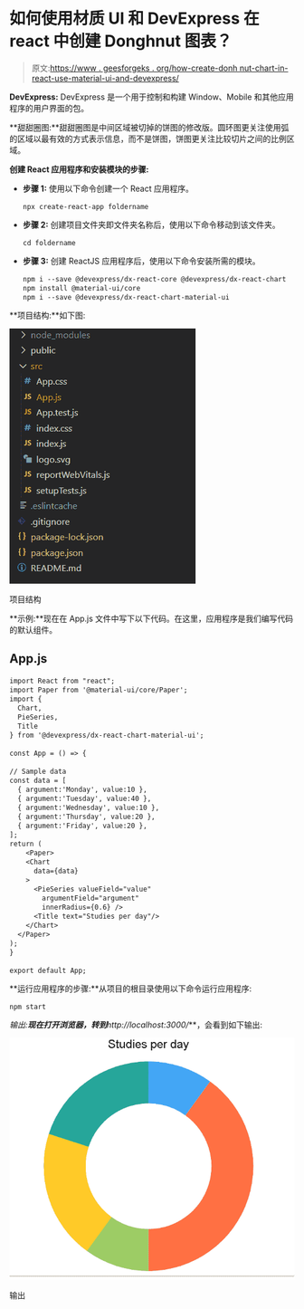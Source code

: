 # 如何使用材质 UI 和 DevExpress 在 react 中创建 Donghnut 图表？

> 原文:[https://www . geesforgeks . org/how-create-donh nut-chart-in-react-use-material-ui-and-devexpress/](https://www.geeksforgeeks.org/how-to-create-donghnut-chart-in-react-using-material-ui-and-devexpress/)

**DevExpress:** DevExpress 是一个用于控制和构建 Window、Mobile 和其他应用程序的用户界面的包。

**甜甜圈图:**甜甜圈图是中间区域被切掉的饼图的修改版。圆环图更关注使用弧的区域以最有效的方式表示信息，而不是饼图，饼图更关注比较切片之间的比例区域。

**创建 React 应用程序和安装模块的步骤:**

*   **步骤 1:** 使用以下命令创建一个 React 应用程序。

    ```
    npx create-react-app foldername
    ```

*   **步骤 2:** 创建项目文件夹即文件夹名称后，使用以下命令移动到该文件夹。

    ```
    cd foldername
    ```

*   **步骤 3:** 创建 ReactJS 应用程序后，使用以下命令安装所需的模块。

    ```
    npm i --save @devexpress/dx-react-core @devexpress/dx-react-chart
    npm install @material-ui/core
    npm i --save @devexpress/dx-react-chart-material-ui
    ```

**项目结构:**如下图:

![](img/f04ae0d8b722a9fff0bd9bd138b29c23.png)

项目结构

**示例:**现在在 App.js 文件中写下以下代码。在这里，应用程序是我们编写代码的默认组件。

## App.js

```
import React from "react";
import Paper from '@material-ui/core/Paper';
import {
  Chart,
  PieSeries,
  Title
} from '@devexpress/dx-react-chart-material-ui';

const App = () => {

// Sample data
const data = [
  { argument:'Monday', value:10 },
  { argument:'Tuesday', value:40 },
  { argument:'Wednesday', value:10 },
  { argument:'Thursday', value:20 },
  { argument:'Friday', value:20 },
];
return (
    <Paper>
    <Chart
      data={data}
    >
      <PieSeries valueField="value" 
        argumentField="argument" 
        innerRadius={0.6} />
      <Title text="Studies per day"/>
    </Chart>
  </Paper>
);
}

export default App;
```

**运行应用程序的步骤:**从项目的根目录使用以下命令运行应用程序:

```
npm start
```

**输出:**现在打开浏览器，转到***http://localhost:3000/***，会看到如下输出:

![](img/d8bfed2bdd4c28a6451ac61ba06d2ec3.png)

输出